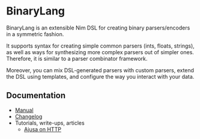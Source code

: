 # BinaryLang
BinaryLang is an extensible Nim DSL for creating binary parsers/encoders in a
symmetric fashion.

It supports syntax for creating simple common parsers (ints, floats, strings),
as well as ways for synthesizing more complex parsers out of simpler ones.
Therefore, it is similar to a parser combinator framework.

Moreover, you can mix DSL-generated parsers with custom parsers, extend the DSL using
templates, and configure the way you interact with your data.

## Documentation
- [Manual](https://sealmove.github.io/binarylang/)
- [Changelog](https://sealmove.github.io/binarylang/changelog.html)
- Tutorials, write-ups, articles
  - [Ajusa on HTTP](https://ajusa.github.io/binarylang-fun/intro.html)